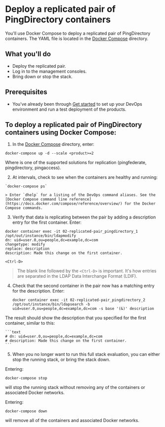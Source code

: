 # Deploy a replicated pair of PingDirectory containers

You'll use Docker Compose to deploy a replicated pair of PingDirectory containers. The YAML file is located in the [Docker Compose](../11-docker-compose/02-replicated-pair) directory.

## What you'll do

  * Deploy the replicated pair.
  * Log in to the management consoles.
  * Bring down or stop the stack.

## Prerequisites

  * You've already been through [Get started](evaluate.md) to set up your DevOps environment and run a test deployment of the products.

## To deploy a replicated pair of PingDirectory containers using Docker Compose:

1. In the [Docker Compose](../11-docker-compose/02-replicated-pair) directory, enter:

  `docker-compose up -d --scale <product>=2`

  Where <product> is one of the supported solutions for replication (pingfederate, pingdirectory, pingaccess).

  2. At intervals, check to see when the containers are healthy and running:

    `docker-compose ps`

    > Enter `dhelp` for a listing of the DevOps command aliases. See the [Docker Compose command line reference](https://docs.docker.com/compose/reference/overview/) for the Docker Compose commands.

3. Verify that data is replicating between the pair by adding a description entry for the first container. Enter:

  ```text
  docker container exec -it 02-replicated-pair_pingdirectory_1 /opt/out/instance/bin/ldapmodify
  dn: uid=user.0,ou=people,dc=example,dc=com
  changetype: modify
  replace: description
  description: Made this change on the first container.

  <Ctrl-D>
  ```

  > The blank line followed by the `<Ctrl-D>` is important. It's how entries are separated in the LDAP Data Interchange Format (LDIF).

4. Check that the second container in the pair now has a matching entry for the description. Enter:

    ```text
    docker container exec -it 02-replicated-pair_pingdirectory_2 /opt/out/instance/bin/ldapsearch -b uid=user.0,ou=people,dc=example,dc=com -s base '(&)' description
    ```
  The result should show the description that you specified for the first container, similar to this:

    ```text
    # dn: uid=user.0,ou=people,dc=example,dc=com
    # description: Made this change on the first container.
    ```

5. When you no longer want to run this full stack evaluation, you can either stop the running stack, or bring the stack down.

  Entering:

   `docker-compose stop`

  will stop the running stack without removing any of the containers or associated Docker networks.

  Entering:

   `docker-compose down`

   will remove all of the containers and associated Docker networks.
